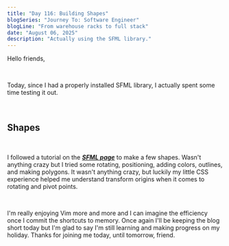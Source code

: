 ```yaml
---
title: "Day 116: Building Shapes"
blogSeries: "Journey To: Software Engineer"
blogLine: "From warehouse racks to full stack"
date: "August 06, 2025"
description: "Actually using the SFML library."
---
```


Hello friends,

<br>

Today, since I had a properly installed SFML library, I actually spent some time testing it out.

<br>

## Shapes

<br>

I followed a tutorial on the **_[SFML page](https://www.sfml-dev.org/tutorials/3.0/graphics/shape/#antialiased-shapes)_** to make a few shapes. Wasn't anything crazy but I tried some rotating, positioning, adding colors, outlines, and making polygons. It wasn't anything crazy, but luckily my little CSS experience helped me understand transform origins when it comes to rotating and pivot points.

<br>

I'm really enjoying Vim more and more and I can imagine the efficiency once I commit the shortcuts to memory. Once again I'll be keeping the blog short today but I'm glad to say I'm still learning and making progress on my holiday. Thanks for joining me today, until tomorrow, friend.